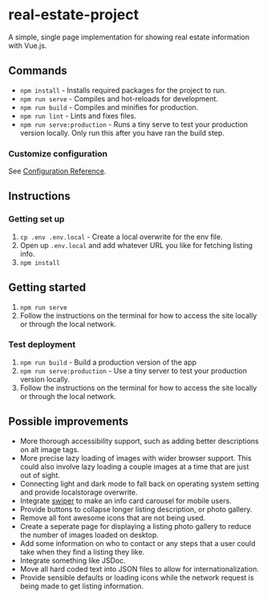 # real-estate-project
A simple, single page implementation for showing real estate information with Vue.js.

## Commands
* `npm install` - Installs required packages for the project to run.
* `npm run serve` - Compiles and hot-reloads for development.
* `npm run build` - Compiles and minifies for production.
* `npm run lint` - Lints and fixes files.
* `npm run serve:production` - Runs a tiny serve to test your production version locally. Only run this after you have ran the build step.

### Customize configuration
See [Configuration Reference](https://cli.vuejs.org/config/).

## Instructions
### Getting set up
1. `cp .env .env.local` - Create a local overwrite for the env file.
2. Open up `.env.local` and add whatever URL you like for fetching listing info.
3. `npm install`

## Getting started
1. `npm run serve`
2. Follow the instructions on the terminal for how to access the site locally or through the local network.

### Test deployment
1. `npm run build` - Build a production version of the app
2. `npm run serve:production` - Use a tiny server to test your production version locally.
3. Follow the instructions on the terminal for how to access the site locally or through the local network.

## Possible improvements
* More thorough accessibility support, such as adding better descriptions on alt image tags.
* More precise lazy loading of images with wider browser support. This could also involve lazy loading a couple images at a time that are just out of sight.
* Connecting light and dark mode to fall back on operating system setting and provide localstorage overwrite.
* Integrate [swiper](https://www.npmjs.com/package/swiper) to make an info card carousel for mobile users.
* Provide buttons to collapse longer listing description, or photo gallery.
* Remove all font awesome icons that are not being used.
* Create a seperate page for displaying a listing photo gallery to reduce the number of images loaded on desktop.
* Add some information on who to contact or any steps that a user could take when they find a listing they like.
* Integrate something like JSDoc.
* Move all hard coded text into JSON files to allow for internationalization.
* Provide sensible defaults or loading icons while the network request is being made to get listing information.

